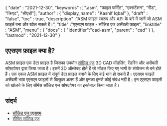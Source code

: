 {
  "date" : "2021-12-30",
  "keywords" :[ ".asm", "फाइल फॉर्मेट", "एक्सटेंशन", "रीड", "क्रिएट", "सीएडी"],
  "author" : {
    "display_name" : "Kashif Iqbal"
},
  "draft" : "false",
  "toc" : true,
  "description" :"ASM फ़ाइल स्वरूप और API के बारे में जानें जो ASM फ़ाइलें बना और खोल सकते हैं।",
  "title" :"एएसएम फ़ाइल - सॉलिड एज असेंबली फ़ाइल",
  "linktitle" : "ASM",
  "menu" : {
    "docs" : {
      "identifier":"cad-asm",
      "parent" : "cad"
}
},
  "lastmod" : "2021-12-30"
}

## एएसएम फ़ाइल क्या है?

ASM फ़ाइल एक डेटा फ़ाइल है जिसका उपयोग [सॉलिड एज](https://solidedge.siemens.com/en/) 3D CAD मॉडलिंग, रेंडरिंग और असेंबली सॉफ़्टवेयर द्वारा किया जाता है। इसमें 3D ऑब्जेक्ट होते हैं जो मॉडल किए गए भागों के संयोजन से बने होते हैं। एक एकल ASM फ़ाइल में संपूर्ण डेटा फ़ाइल बनाने के लिए कई भाग हो सकते हैं। एएसएम फाइलें असेंबली भाषा एएसएम फाइलों से बिल्कुल अलग हैं और इनका इनसे कोई संबंध नहीं है। इन एएसएम फाइलों को खोलने के लिए सीमेंस सॉलिड एज सॉफ्टवेयर का इस्तेमाल किया जाता है।

## संदर्भ

* [सॉलिड एज एएसएम](https://www.wikidata.org/wiki/Q644575)
* [सीमेंस सॉलिड एज](https://solidedge.siemens.com/en/)

